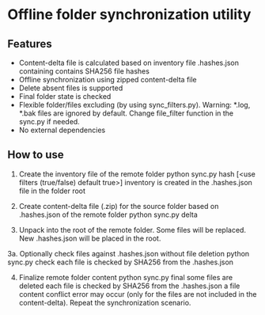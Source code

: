 # Offline folder synchronization utility
## Features
* Content-delta file is calculated based on inventory file .hashes.json containing contains SHA256 file hashes
* Offline synchronization using zipped content-delta file
* Delete absent files is supported
* Final folder state is checked 
* Flexible folder/files excluding (by using sync_filters.py).
	Warning: *.log, *.bak files are ignored by default. Change file_filter function in the sync.py if needed.
* No external dependencies

## How to use

1. Create the inventory file of the remote folder 
	python sync.py hash <folder> [<use filters (true/false) default true>]
	inventory is created in the .hashes.json file in the folder root

2. Create content-delta file (.zip) for the source folder based on .hashes.json of the remote folder
	python sync.py delta <source folder> <inventory file> <content-delta file.zip>

3. Unpack <content-delta file.zip> into the root of the remote folder. Some files will be replaced. New .hashes.json will be placed in the root.

3a. Optionally check files against .hashes.json without file deletion
	python sync.py check <folder>
	each file is checked by SHA256 from the .hashes.json

4. Finalize remote folder content
	python sync.py final <folder>
	some files are deleted
	each file is checked by SHA256 from the .hashes.json
	a file content conflict error may occur (only for the files are not included in the content-delta). Repeat the synchronization scenario.
	
	